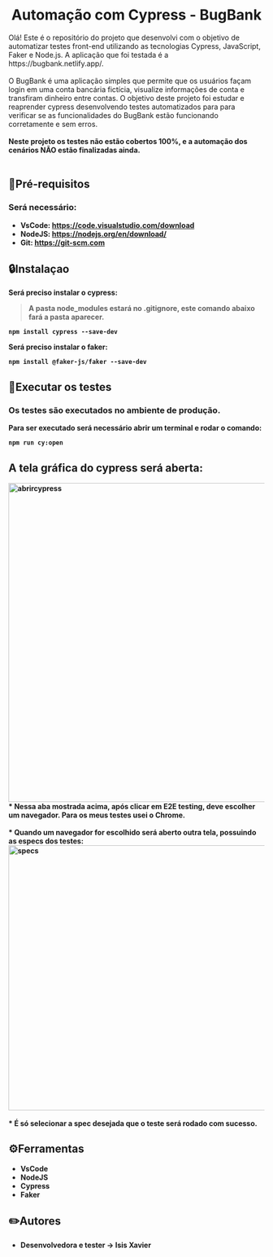 <h1 align="center">Automação com Cypress - BugBank</h1>
Olá! Este é o repositório do projeto que desenvolvi com o objetivo de automatizar testes front-end utilizando as tecnologias Cypress, JavaScript, Faker e Node.js. A aplicação que foi testada é a https://bugbank.netlify.app/. 
<br>
<br>
O BugBank é uma aplicação simples que permite que os usuários façam login em uma conta bancária fictícia, visualize informações de conta e transfiram dinheiro entre contas. O objetivo deste projeto foi estudar e reaprender cypress desenvolvendo testes automatizados para para verificar se as funcionalidades do BugBank estão funcionando corretamente e sem erros.
<br>
<br>
<strong>Neste projeto os testes não estão cobertos 100%, e a automação dos cenários NÃO estão finalizadas ainda.<strong>
<br>
<br>

## 📝Pré-requisitos
### Será necessário:

* VsCode: https://code.visualstudio.com/download <br>
* NodeJS: https://nodejs.org/en/download/ <br>
* Git: https://git-scm.com

## 🔒Instalaçao
Será preciso instalar o cypress:
> A pasta node_modules estará no .gitignore, este comando abaixo fará a pasta aparecer.
```
npm install cypress --save-dev
```

Será preciso instalar o faker:
```
npm install @faker-js/faker --save-dev
```

## 🎲Executar os testes
### Os testes são executados no ambiente de produção. 
Para ser executado será necessário abrir um terminal e rodar o comando:
```
npm run cy:open
```

## A tela gráfica do cypress será aberta:
<img width="627" alt="abrircypress" src="https://user-images.githubusercontent.com/71040642/232140210-a9ed78c2-e96d-42ee-a083-9a335df9b8f6.png">
<br>
* Nessa aba mostrada acima, após clicar em E2E testing, deve escolher um navegador. Para os meus testes usei o Chrome.
<br>
<br>
* Quando um navegador for escolhido será aberto outra tela, possuindo as especs dos testes:
<br>
<img width="521" alt="specs" src="https://user-images.githubusercontent.com/71040642/232141098-ed7e0f88-44d2-467b-97e8-6088884f4f54.png">
<br>
<br>
* É só selecionar a spec desejada que o teste será rodado com sucesso.

## ⚙️Ferramentas

* VsCode
* NodeJS
* Cypress
* Faker

## ✏️Autores

* Desenvolvedora e tester -> Isis Xavier
